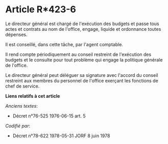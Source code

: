 # Article R*423-6

Le directeur général est chargé de l'exécution des budgets et passe tous actes et contrats au nom de l'office, engage,
liquide et ordonnance toutes dépenses.

Il est conseillé, dans cette tâche, par l'agent comptable.

Il rend compte périodiquement au conseil restreint de l'exécution des budgets et le consulte pour tout problème qui engage la
politique générale de l'office.

Le directeur général peut déléguer sa signature avec l'accord du conseil restreint aux membres du personnel de l'office
exerçant les fonctions de chef de service.

**Liens relatifs à cet article**

_Anciens textes_:

  - Décret n°76-525 1976-06-15 art. 5

_Codifié par_:

  - Décret n°78-622 1978-05-31 JORF 8 juin 1978

